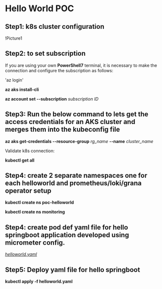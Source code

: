 # Hello World POC

## Step1: k8s cluster configuration

!Picture1

## Step2: to set subscription

If you are using your own **PowerShell7** terminal, it is necessary to make the connection and configure the subscription as follows:

'az login'

**az aks install-cli**

**az account set --subscription** _subscription ID_

## Step3: Run the below command to lets get the access credentials for an AKS cluster and merges them into the kubeconfig file

**az aks get-credentials --resource-group** _rg_name_ **--name** _cluster_name_

Validate k8s connection:

**kubectl get all**

## Step4: create 2 separate namespaces one for each helloworld and prometheus/loki/grana operator setup

**kubectl create ns poc-helloworld**

**kubectl create ns monitoring**

## Step4: create pod def yaml file for hello springboot application developed using micrometer config.

_[helloworld.yaml](https://github.com/juan-llamas/SLBObservability/blob/main/helloworld.yaml "helloworld.yaml")_

## Step5: Deploy yaml file for hello springboot

**kubectl apply -f helloworld.yaml**
